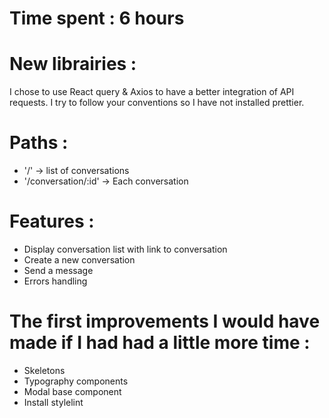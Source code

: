 # Time spent : 6 hours

# New librairies :
I chose to use React query & Axios to have a better integration of API requests.
I try to follow your conventions so I have not installed prettier.

# Paths :
- '/' -> list of conversations
- '/conversation/:id' -> Each conversation

# Features :
- Display conversation list with link to conversation
- Create a new conversation
- Send a message
- Errors handling

# The first improvements I would have made if I had had a little more time :
- Skeletons
- Typography components
- Modal base component
- Install stylelint